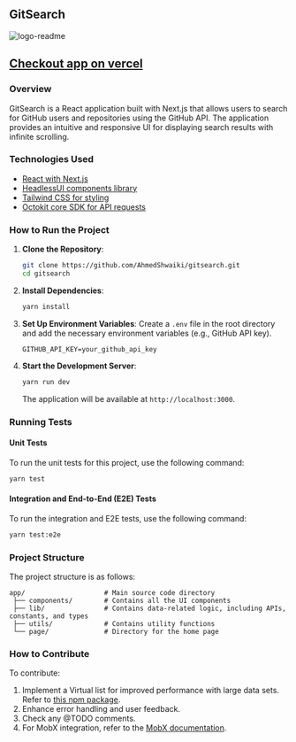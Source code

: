 ## GitSearch
![logo-readme](https://github.com/AhmedShwaiki/gitsearch/assets/79656062/daeeba56-c7fd-419a-8403-e88f8f59e1f0)
## [Checkout app on vercel](gitsearch-silk.vercel.app)

### Overview
GitSearch is a React application built with Next.js that allows users to search for GitHub users and repositories using the GitHub API. The application provides an intuitive and responsive UI for displaying search results with infinite scrolling.

### Technologies Used
- [React with Next.js](https://nextjs.org/)
- [HeadlessUI components library](https://headlessui.com/)
- [Tailwind CSS for styling](https://tailwindcss.com/docs/adding-custom-styles)
- [Octokit core SDK for API requests](https://www.npmjs.com/package/@octokit/core)

### How to Run the Project

1. **Clone the Repository**:

   ```bash
   git clone https://github.com/AhmedShwaiki/gitsearch.git
   cd gitsearch
   ```

2. **Install Dependencies**:

   ```bash
   yarn install
   ```

3. **Set Up Environment Variables**:
   Create a `.env` file in the root directory and add the necessary environment variables (e.g., GitHub API key).

   ```
   GITHUB_API_KEY=your_github_api_key
   ```

4. **Start the Development Server**:

   ```bash
   yarn run dev
   ```

   The application will be available at `http://localhost:3000`.

### Running Tests

#### Unit Tests

To run the unit tests for this project, use the following command:

```bash
yarn test
```

#### Integration and End-to-End (E2E) Tests

To run the integration and E2E tests, use the following command:

```bash
yarn test:e2e
```

### Project Structure

The project structure is as follows:

```
app/                    # Main source code directory
 ├── components/        # Contains all the UI components
 ├── lib/               # Contains data-related logic, including APIs, constants, and types
 ├── utils/             # Contains utility functions
 └── page/              # Directory for the home page
```

### How to Contribute

To contribute:
1. Implement a Virtual list for improved performance with large data sets. Refer to [this npm package](https://www.npmjs.com/package/rc-virtual-list).
2. Enhance error handling and user feedback.
3. Check any @TODO comments.
4. For MobX integration, refer to the [MobX documentation](https://mobx.js.org/README.html).
